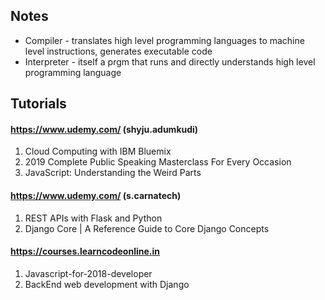 ## Notes
- Compiler - translates high level programming languages to machine level instructions, generates executable code
- Interpreter - itself a prgm that runs and directly understands high level programming language

## Tutorials
#### https://www.udemy.com/ (shyju.adumkudi)  
1. Cloud Computing with IBM Bluemix
2. 2019 Complete Public Speaking Masterclass For Every Occasion
3. JavaScript: Understanding the Weird Parts
#### https://www.udemy.com/ (s.carnatech)
1. REST APIs with Flask and Python
2. Django Core | A Reference Guide to Core Django Concepts	
#### https://courses.learncodeonline.in
1. Javascript-for-2018-developer
2. BackEnd web development with Django 
